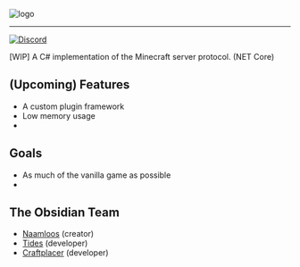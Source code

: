 ![logo](https://i.imgur.com/jU1lkP4.png)

---

[![Discord](https://img.shields.io/discord/438803108978753536.svg)](https://discord.gg/SpFWNdV)

[WIP] A C# implementation of the Minecraft server protocol. (NET Core)

## (Upcoming) Features
- A custom plugin framework
- Low memory usage
- 

## Goals
- As much of the vanilla game as possible
- 

## The Obsidian Team
- [Naamloos](https://github.com/Naamloos) (creator)
- [Tides](https://github.com/Tides) (developer)
- [Craftplacer](https://github.com/Craftplacer/) (developer)
